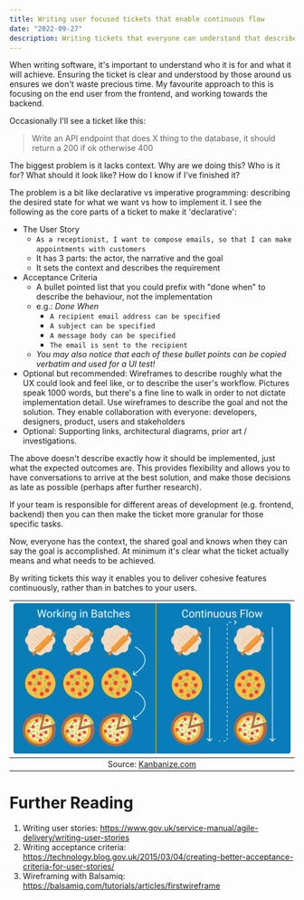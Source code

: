 ```yaml
---
title: Writing user focused tickets that enable continuous flow
date: "2022-09-27"
description: Writing tickets that everyone can understand that describe the goal and not the implementation
---
```


When writing software, it's important to understand who it is for and what it will achieve. Ensuring the ticket is clear and understood by those around us ensures we don't waste precious time. My favourite approach to this is focusing on the end user from the frontend, and working towards the backend.

Occasionally I'll see a ticket like this:
> Write an API endpoint that does X thing to the database, it should return a 200 if ok otherwise 400

The biggest problem is it lacks context. Why are we doing this? Who is it for? What should it look like? How do I know if I've finished it?

The problem is a bit like declarative vs imperative programming: describing the desired state for what we want vs how to implement it. I see the following as the core parts of a ticket to make it 'declarative':
- The User Story
    - `As a receptionist, I want to compose emails, so that I can make appointments with customers`
    - It has 3 parts: the actor, the narrative and the goal
    - It sets the context and describes the requirement
- Acceptance Criteria
    - A bullet pointed list that you could prefix with "done when" to describe the behaviour, not the implementation
    - e.g.: _Done When_
        - `A recipient email address can be specified`
        - `A subject can be specified`
        - `A message body can be specified`
        - `The email is sent to the recipient`
    - _You may also notice that each of these bullet points can be copied verbatim and used for a UI test!_
- Optional but recommended: Wireframes to describe roughly what the UX could look and feel like, or to describe the user's workflow. Pictures speak 1000 words, but there's a fine line to walk in order to not dictate implementation detail. Use wireframes to describe the goal and not the solution. They enable collaboration with everyone: developers, designers, product, users and stakeholders
- Optional: Supporting links, architectural diagrams, prior art / investigations.

The above doesn't describe exactly how it should be implemented, just what the expected outcomes are. This provides flexibility and allows you to have conversations to arrive at the best solution, and make those decisions as late as possible (perhaps after further research).

If your team is responsible for different areas of development (e.g. frontend, backend) then you can then make the ticket more granular for those specific tasks.

Now, everyone has the context, the shared goal and knows when they can say the goal is accomplished. At minimum it's clear what the ticket actually means and what needs to be achieved.

By writing tickets this way it enables you to deliver cohesive features continuously, rather than in batches to your users.

| ![a diagram of pizza being made in stages - batches vs continuous flow](./continuous-flow.png "Continuous Flow") | 
|:--:| 
| Source: [Kanbanize.com](https://kanbanize.com/continuous-flow) |

# Further Reading
1. Writing user stories: https://www.gov.uk/service-manual/agile-delivery/writing-user-stories
1. Writing acceptance criteria: https://technology.blog.gov.uk/2015/03/04/creating-better-acceptance-criteria-for-user-stories/
1. Wireframing with Balsamiq: https://balsamiq.com/tutorials/articles/firstwireframe
